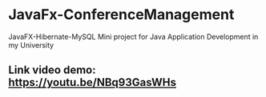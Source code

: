 # JavaFx-ConferenceManagement
JavaFX-Hibernate-MySQL
Mini project for Java Application Development in my University
## Link video demo: https://youtu.be/NBq93GasWHs
